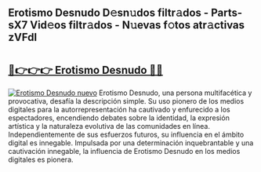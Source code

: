 ## Erotismo Desnudo D𝚎sn𝚞dos filtr𝚊dos - Parts-sX7 Vid𝚎os filtr𝚊dos - N𝚞evas f𝚘tos atr𝚊ctivas zVFdl

# <h2><a href="http://mb9u2g.tromn.icu/?c=Erotismo+Desnudo">🔗👉👉👉 Erotismo Desnudo 🔗🔗</a></h2>

[![Erotismo Desnudo nuevo](https://i.imgur.com/pEAQMta.gif)](http://mb9u2g.tromn.icu/?c=Erotismo+Desnudo)
Erotismo Desnudo, una persona multifacética y provocativa, desafía la descripción simple. Su uso pionero de los medios digitales para la autorrepresentación ha cautivado y enfurecido a los espectadores, encendiendo debates sobre la identidad, la expresión artística y la naturaleza evolutiva de las comunidades en línea. Independientemente de sus esfuerzos futuros, su influencia en el ámbito digital es innegable. Impulsada por una determinación inquebrantable y una cautivación innegable, la influencia de Erotismo Desnudo en los medios digitales es pionera.
